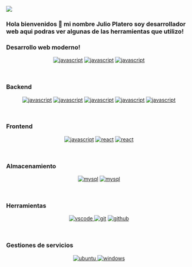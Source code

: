<a><img src="https://www.veracode.com/sites/default/files/2020-12/products-hero-developer-enablement.jpg"></a>
### Hola bienvenidos 👋 mi nombre Julio Platero  soy desarrollador web aqui  podras ver algunas de las herramientas que utilizo!

### Desarrollo web moderno!
<p align="center">
<a href="https://github.com/priyanshumay"><img src="https://img.shields.io/badge/HTML-FF7F0D.svg?style=for-the-badge&logo=html5&logoColor=FF7F0D&labelColor=ffffff" alt="javascript"></a>
<a href="https://github.com/priyanshumay"><img src="https://img.shields.io/badge/CSS-FB0DFF.svg?style=for-the-badge&logo=css3&logoColor=FB0DFF&labelColor=ffffff" alt="javascript"></a>
<a href="https://github.com/priyanshumay"><img src="https://img.shields.io/badge/JS-f5f542.svg?style=for-the-badge&logo=javascript&logoColor=f5f542&labelColor=ffffff" alt="javascript"></a>
</p><br>

### Backend
<p align="center">
<a href="https://github.com/priyanshumay"><img src="https://img.shields.io/badge/PHP-6566ba.svg?style=for-the-badge&logo=php&logoColor=6566ba&labelColor=ffffff" alt="javascript"></a>
<a href="https://github.com/priyanshumay"><img src="https://img.shields.io/badge/node-01872C.svg?style=for-the-badge&logo=nodedotjs&logoColor=01872C&labelColor=ffffff" alt="javascript"></a>
<a href="https://github.com/priyanshumay"><img src="https://img.shields.io/badge/Java-FA2929.svg?style=for-the-badge&logo=java&logoColor=FA2929&labelColor=ffffff" alt="javascript"></a>
<a href="https://github.com/priyanshumay"><img src="https://img.shields.io/badge/Hibernate-AFB097.svg?style=for-the-badge&logo=hibernate&logoColor=677A9A&labelColor=ffffff" alt="javascript"></a>
<a href="https://github.com/priyanshumay"><img src="https://img.shields.io/badge/C%20sharp-4B1BFF.svg?style=for-the-badge&logo=csharp&logoColor=4B1BFF&labelColor=ffffff" alt="javascript"></a>
</p><br>

### Frontend
<p align="center">
<a href="https://github.com/priyanshumay"><img src="https://img.shields.io/badge/bootstrap-8A6DF7.svg?style=for-the-badge&logo=bootstrap&logoColor=8A6DF7&labelColor=ffffff" alt="javascript"></a>
<a href="https://github.com/priyanshumay"><img src="https://img.shields.io/badge/react-61DAFB.svg?style=for-the-badge&logo=react&logoColor=61DAFB&labelColor=ffffff" alt="react"></a>
<a href="https://github.com/priyanshumay"><img src="https://img.shields.io/badge/vue-42E97C.svg?style=for-the-badge&logo=vuedotjs&logoColor=success&labelColor=ffffff" alt="react"></a>
</p><br>

### Almacenamiento
<p align="center">
<a href="https://github.com/priyanshumay"><img src="https://img.shields.io/badge/mysql-3aabe8.svg?style=for-the-badge&logo=mysql&logoColor=3aabe8&labelColor=ffffff" alt="mysql"></a>
<a href="https://github.com/priyanshumay"><img src="https://img.shields.io/badge/SQL%20server-000000.svg?style=for-the-badge&logo=microsoftsqlserver&logoColor=FF2210&labelColor=ffffff" alt="mysql"></a>
</p><br>

### Herramientas
<p align="center">
<a href="https://github.com/priyanshumay">
<img src="https://img.shields.io/badge/vscode-blue.svg?style=for-the-badge&logo=visual-studio-code&labelColor=ffffff&logoColor=blue" alt="vscode">
<a href="https://github.com/priyanshumay"><img src="https://img.shields.io/badge/git-F05032.svg?style=for-the-badge&logo=git&logoColor=F05032&labelColor=ffffff" alt="git"></a>
<a href="https://github.com/priyanshumay"><img src="https://img.shields.io/badge/github-black.svg?style=for-the-badge&logo=github&logoColor=black&labelColor=ffffff" alt="github"></a>
</p><br>

### Gestiones de servicios
<p align="center">
<a href="https://github.com/priyanshumay">
<img src="https://img.shields.io/badge/Linux-000000.svg?style=for-the-badge&logo=linux&logoColor=000000&labelColor=ffffff" alt="ubuntu">
</a> 
<a href="https://github.com/priyanshumay"><img src="https://img.shields.io/badge/windows-3795fa.svg?style=for-the-badge&logo=windows&logoColor=3795fa&labelColor=ffffff" alt="windows"></a>
</p><br>
